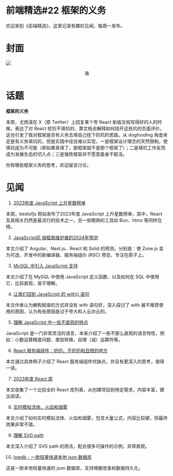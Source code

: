 # 前端精选#22 框架的义务

欢迎来到《前端精选》，这里记录有趣的见闻，每周一发布。

# 封面

![](../assets/海.jpg)
<p align=center>海</p>

# 话题

**框架的义务**

本周，尤雨溪在 X（原 Twitter）上回复某个夸 React 新版文档写得好的人的时候，表达了对 React 挖坑不填坑的、靠文档去解释如何绕开这些坑的负面评价，这也引发了我对框架是否有义务去填自己挖下的坑的思路。从 dogfooding 角度肯定是有义务填坑的，但是实践中往往难以实现，一是框架设计理念的天然限制，使填坑成为不可能（即如果真填了，那框架就不是那个框架了）；二是填坑工作反而成为发展生态的切入点；三是强势框架并不愿意委身干脏活。

你有哪些框架义务的思考，欢迎留言讨论。

# 见闻

1. [2023年度 JavaScript 上升星数榜单](https://risingstars.js.org/2023/en)

本周，bestofjs 网站发布了2023年度 JavaScript 上升星数榜单，其中，React 及其相关仍然是最流行的技术之一，另一些眼熟的工具如 Bun、htmx 等同样在榜。

2. [JavaScript前 端框架维护者的2024年预测](https://thenewstack.io/2024-predictions-by-javascript-frontend-framework-maintainers/)

本文介绍了 Angular、Next.js、React 和 Solid 的预测，分别是：使 Zone.js 变为可选、开发中的新编译器、服务端组价 (RSC) 预览、专注在原子上。

3. [MySQL 中引入 JavaScript 支持](https://blogs.oracle.com/mysql/post/introducing-javascript-support-in-mysql)

本文介绍了在 MySQL 中使用 JavaScript 定义函数、以及如何在 SQL 中使用它，比较直观，易于理解。

4. [让我们回到 JavaScript 的 with() 语句](https://macarthur.me/posts/with)

本文作者认为解构赋值的方式并没有 with 语句好，深入探讨了 with 被不推荐使用的原因，认为有些原因是过于夸大和人云亦云的。

5. [理解 JavaScript 中一些不直观的特点](https://www.smashingmagazine.com/2023/12/making-sense-of-senseless-javascript-features/)

JavaScript 是一门非常灵活的语言，本来介绍了一些不那么直观的语言特性，例如：小数运算精度问题、类型转换、自增（减）运算符等。

6. [React 服务端组件：好的、不好的和丑陋的地方](https://www.mayank.co/blog/react-server-components/)

本文通过具体例子介绍了 React 服务端组件优缺点，并且有更深入的思考，值得一读。

7. [2023年度 React 库](https://www.robinwieruch.de/react-libraries/)

本文收集了一个比较全的 React 库列表，从创建项目到特定需求，内容丰富，建议阅读。

8. [实时模拟流体、火焰和烟雾](https://andrewkchan.dev/posts/fire.html)

本文介绍了如何实时模拟流体、火焰和烟雾，包含大量公式，内容比较硬，但最终效果非常不错。

9. [理解 SVG path](https://www.nan.fyi/svg-paths)

本文深入介绍了 SVG path 的用法，配合很多可操作的示例，非常直观。

10. [lowdb - 一款轻量快速本地 json 数据库](https://github.com/typicode/lowdb)

这是一款本地轻量快速的 json 数据库，支持增删改查和数据持久化。
